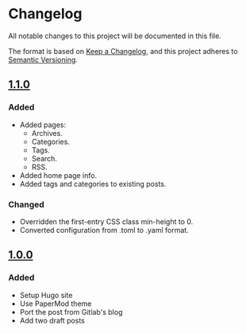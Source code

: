 # Changelog

All notable changes to this project will be documented in this file.

The format is based on [Keep a Changelog](https://keepachangelog.com/en/1.1.0/),
and this project adheres to [Semantic Versioning](https://semver.org/spec/v2.0.0.html).


<!-- To log a new version, copy, uncomment, add your changes,
    then add the tag shortcut at the end of the file -->
<!-- tag --/>
## [tag]
### Added
### Changed
### Deprecated
### Removed
### Fixed
### Security

[tag]: url_to_tag
<!-- /tag --/>

<!-- 1.1.0 -->
## [1.1.0]
### Added
* Added pages:
  * Archives.
  * Categories.
  * Tags.
  * Search.
  * RSS.
* Added home page info.
* Added tags and categories to existing posts.
### Changed
* Overridden the first-entry CSS class min-height to 0.
* Converted configuration from .toml to .yaml format.

[1.1.0]: https://github.com/flowgunso/blog/releases/tag/1.1.0
<!-- /1.1.0 -->

<!-- 1.0.0 -->
## [1.0.0]
### Added
* Setup Hugo site
* Use PaperMod theme
* Port the post from Gitlab's blog
* Add two draft posts

[1.0.0]: https://github.com/flowgunso/blog/releases/tag/1.0.0
<!-- /1.0.0 -->